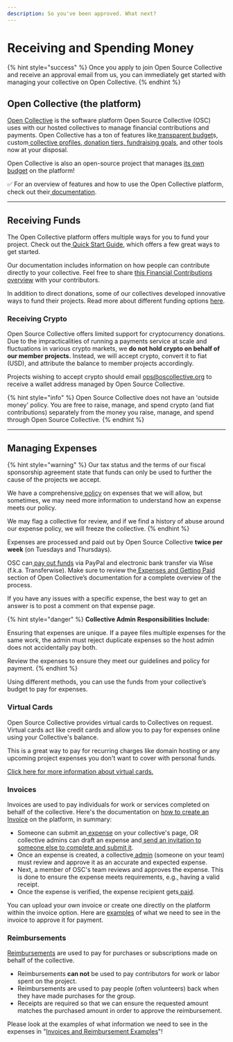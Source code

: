 ```yaml
---
description: So you've been approved. What next?
---
```


# Receiving and Spending Money

{% hint style="success" %}
Once you apply to join Open Source Collective and receive an approval email from us, you can immediately get started with managing your collective on Open Collective.&#x20;
{% endhint %}

## Open Collective (the platform) <a href="#docs-internal-guid-93351402-7fff-eb72-4817-b23d01650052" id="docs-internal-guid-93351402-7fff-eb72-4817-b23d01650052"></a>

[Open Collective](https://opencollective.com/) is the software platform Open Source Collective (OSC) uses with our hosted collectives to manage financial contributions and payments. Open Collective has a ton of features like[ transparent budget](https://docs.opencollective.com/help/collectives/budget)s, custom[ collective profiles](https://docs.opencollective.com/help/collectives/customize-collective),[ donation tiers, fundraising goals](https://docs.opencollective.com/help/collectives/tiers-goals), and other tools now at your disposal.

Open Collective is also an open-source project that manages [its own budget](https://opencollective.com/opencollective#category-ABOUT) on the platform!

✅ For an overview of features and how to use the Open Collective platform, check out their[ documentation](https://docs.opencollective.com).&#x20;

***

## Receiving Funds <a href="#docs-internal-guid-9d3d88de-7fff-93ac-a041-9317b46b3b12" id="docs-internal-guid-9d3d88de-7fff-93ac-a041-9317b46b3b12"></a>

The Open Collective platform offers multiple ways for you to fund your project. Check out the[ Quick Start Guide](https://docs.opencollective.com/help/collectives/quick-start-guide), which offers a few great ways to get started.

Our documentation includes information on how people can contribute directly to your collective. Feel free to share [this Financial Contributions overview](../supporting-projects/) with your contributors.

In addition to direct donations, some of our collectives developed innovative ways to fund their projects. Read more about different funding options [here](https://docs.opencollective.com/help/collectives/funding-options).

### Receiving Crypto

Open Source Collective offers limited support for cryptocurrency donations. Due to the impracticalities of running a payments service at scale and fluctuations in various crypto markets, we **do not hold crypto on behalf of our member projects.** Instead, we will accept crypto, convert it to fiat (USD), and attribute the balance to member projects accordingly.

Projects wishing to accept crypto should email ops@oscollective.org to receive a wallet address managed by Open Source Collective.

{% hint style="info" %}
Open Source Collective does not have an 'outside money' policy. You are free to raise, manage, and spend crypto (and fiat contributions) separately from the money you raise, manage, and spend through Open Source Collective.
{% endhint %}

***

## Managing Expenses&#x20;

{% hint style="warning" %}
Our tax status and the terms of our fiscal sponsorship agreement state that funds can only be used to further the cause of the projects we accept.&#x20;

We have a comprehensive[ policy](expense-policies-and-limitations.md) on expenses that we will allow, but sometimes, we may need more information to understand how an expense meets our policy.&#x20;

We may flag a collective for review, and if we find a history of abuse around our expense policy, we will freeze the collective.
{% endhint %}

Expenses are processed and paid out by Open Source Collective **twice per week** (on Tuesdays and Thursdays).

OSC can[ pay out funds](https://docs.opencollective.com/help/expenses-and-getting-paid/expenses#by-what-method-can-i-get-paid) via PayPal and electronic bank transfer via Wise (f.k.a. Transferwise). Make sure to review the[ Expenses and Getting Paid](https://docs.opencollective.com/help/expenses-and-getting-paid/expenses) section of Open Collective’s documentation for a complete overview of the process.

If you have any issues with a specific expense, the best way to get an answer is to post a comment on that expense page.

{% hint style="danger" %}
**Collective Admin Responsibilities Include:**

Ensuring that expenses are unique. If a payee files multiple expenses for the same work, the admin must reject duplicate expenses so the host admin does not accidentally pay both.

Review the expenses to ensure they meet our guidelines and policy for payment.
{% endhint %}

Using different methods, you can use the funds from your collective’s budget to pay for expenses.

### Virtual Cards

Open Source Collective provides virtual cards to Collectives on request. Virtual cards act like credit cards and allow you to pay for expenses online using your Collective's balance.&#x20;

This is a great way to pay for recurring charges like domain hosting or any upcoming project expenses you don't want to cover with personal funds.

[Click here for more information about virtual cards.](../../what-we-offer/virtual-cards.md)

### Invoices

Invoices are used to pay individuals for work or services completed on behalf of the collective. Here's the documentation on [how to create an Invoice](https://docs.opencollective.com/help/expenses-and-getting-paid/submitting-expenses#invoices) on the platform, in summary:

* Someone can submit an[ expense](https://docs.opencollective.com/help/expenses-and-getting-paid/submitting-expenses) on your collective's page, OR collective admins can draft an expense and[ send an invitation to someone else to complete and submit it](https://docs.opencollective.com/help/expenses-and-getting-paid/submitting-expenses#inviting-a-third-party-to-submit-an-expense).
* Once an expense is created, a collective[ admin](https://docs.opencollective.com/help/collectives/core-contributors#roles) (someone on your team) must review and approve it as an accurate and expected expense.
* Next, a member of OSC's team reviews and approves the expense. This is done to ensure the expense meets requirements, e.g., having a valid receipt.
* Once the expense is verified, the expense recipient gets[ paid](https://docs.opencollective.com/help/fiscal-hosts/payouts#what-payment-methods-do-you-support-for-withdrawals).

You can upload your own invoice or create one directly on the platform within the invoice option. Here are [examples](invoice-and-reimbursement-examples.md) of what we need to see in the invoice to approve it for payment.

### Reimbursements

[Reimbursements](https://docs.opencollective.com/help/expenses-and-getting-paid/submitting-expenses#reimbursements) are used to pay for purchases or subscriptions made on behalf of the collective.

* Reimbursements **can not** be used to pay contributors for work or labor spent on the project.
* Reimbursements are used to pay people (often volunteers) back when they have made purchases for the group.
* Receipts are required so that we can ensure the requested amount matches the purchased amount in order to approve the reimbursement.

Please look at the examples of what information we need to see in the expenses in "[Invoices and Reimbursement Examples](invoice-and-reimbursement-examples.md)"!

